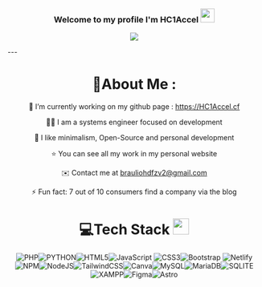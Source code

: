 <h3 align="center">
  Welcome to my profile I'm HC1Accel
  <img src="https://media.giphy.com/media/hvRJCLFzcasrR4ia7z/giphy.gif" width="28">
</h3>
<p align="center">
  <a href="https://github.com/HC1Accel/HC1Accel"><img src="https://readme-typing-svg.herokuapp.com?color=%2336BCF7&center=true&vCenter=true&lines=Hi+%2C+welcome+to+my+Github+page;I+am+HC1Accel;I+am+a+Developer;Web+Dev;Systems+engineering+enthusiast+%3C3"></a>
</p>
---
<div align="center">
  
# 💫About Me :

🔭 I’m currently working on my github page : https://HC1Accel.cf
  
👨‍💻 I am a systems engineer focused on development

🚀 I like minimalism, Open-Source and personal development

⭐️ You can see all my work in my personal website

✉️ Contact me at brauliohdfzv2@gmail.com

⚡ Fun fact: 7 out of 10 consumers find a company via the blog



# 💻Tech Stack <img src = "https://media2.giphy.com/media/QssGEmpkyEOhBCb7e1/giphy.gif?cid=ecf05e47a0n3gi1bfqntqmob8g9aid1oyj2wr3ds3mg700bl&rid=giphy.gif" width = 32px> 
![PHP](https://img.shields.io/badge/PHP-777BB4?style=for-the-badge&logo=php&logoColor=white)![PYTHON](https://img.shields.io/badge/Python-FFD43B?style=for-the-badge&logo=python&logoColor=blue)![HTML5](https://img.shields.io/badge/html5-%23E34F26.svg?style=for-the-badge&logo=html5&logoColor=white)![JavaScript](https://img.shields.io/badge/javascript-%23323330.svg?style=for-the-badge&logo=javascript&logoColor=%23F7DF1E) ![CSS3](https://img.shields.io/badge/css3-%231572B6.svg?style=for-the-badge&logo=css3&logoColor=white)![Bootstrap](https://img.shields.io/badge/Bootstrap-563D7C?style=for-the-badge&logo=bootstrap&logoColor=white) ![Netlify](https://img.shields.io/badge/netlify-%23000000.svg?style=for-the-badge&logo=netlify&logoColor=#00C7B7)![NPM](https://img.shields.io/badge/NPM-%23000000.svg?style=for-the-badge&logo=npm&logoColor=white)![NodeJS](https://img.shields.io/badge/node.js-6DA55F?style=for-the-badge&logo=node.js&logoColor=white)![TailwindCSS](https://img.shields.io/badge/tailwindcss-%2338B2AC.svg?style=for-the-badge&logo=tailwind-css&logoColor=white)![Canva](https://img.shields.io/badge/Canva-%2300C4CC.svg?style=for-the-badge&logo=Canva&logoColor=white)![MySQL](https://img.shields.io/badge/MySQL-005C84?style=for-the-badge&logo=mysql&logoColor=white)![MariaDB](
https://img.shields.io/badge/MariaDB-003545?style=for-the-badge&logo=mariadb&logoColor=white)![SQLITE]( https://img.shields.io/badge/Sqlite-003B57?style=for-the-badge&logo=sqlite&logoColor=white)![XAMPP](https://img.shields.io/badge/Xampp-F37623?style=for-the-badge&logo=xampp&logoColor=white)![Figma](https://img.shields.io/badge/Figma-F24E1E?style=for-the-badge&logo=figma&logoColor=white)![Astro](https://img.shields.io/badge/Astro-0C1222?style=for-the-badge&logo=astro&logoColor=FDFDFE)
